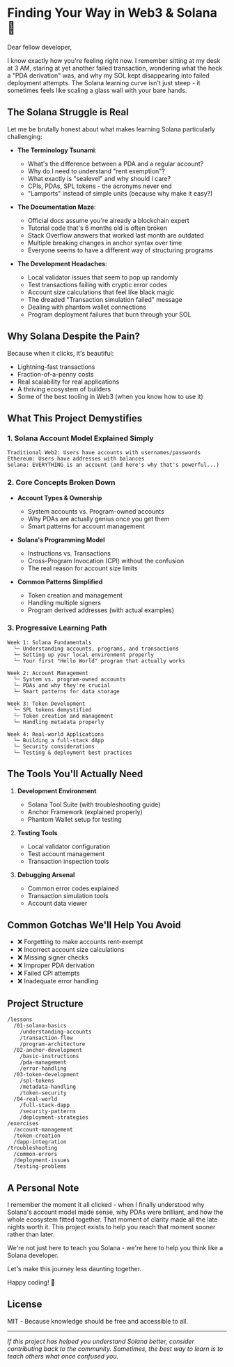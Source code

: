 # Finding Your Way in Web3 & Solana 🧭

Dear fellow developer,

I know exactly how you're feeling right now. I remember sitting at my desk at 3 AM, staring at yet another failed transaction, wondering what the heck a "PDA derivation" was, and why my SOL kept disappearing into failed deployment attempts. The Solana learning curve isn't just steep - it sometimes feels like scaling a glass wall with your bare hands.

## The Solana Struggle is Real

Let me be brutally honest about what makes learning Solana particularly challenging:

- **The Terminology Tsunami**: 
  - What's the difference between a PDA and a regular account?
  - Why do I need to understand "rent exemption"?
  - What exactly is "sealevel" and why should I care?
  - CPIs, PDAs, SPL tokens - the acronyms never end
  - "Lamports" instead of simple units (because why make it easy?)

- **The Documentation Maze**:
  - Official docs assume you're already a blockchain expert
  - Tutorial code that's 6 months old is often broken
  - Stack Overflow answers that worked last month are outdated
  - Multiple breaking changes in anchor syntax over time
  - Everyone seems to have a different way of structuring programs

- **The Development Headaches**:
  - Local validator issues that seem to pop up randomly
  - Test transactions failing with cryptic error codes
  - Account size calculations that feel like black magic
  - The dreaded "Transaction simulation failed" message
  - Dealing with phantom wallet connections
  - Program deployment failures that burn through your SOL

## Why Solana Despite the Pain?

Because when it clicks, it's beautiful:
- Lightning-fast transactions
- Fraction-of-a-penny costs
- Real scalability for real applications
- A thriving ecosystem of builders
- Some of the best tooling in Web3 (when you know how to use it)

## What This Project Demystifies

### 1. Solana Account Model Explained Simply
```
Traditional Web2: Users have accounts with usernames/passwords
Ethereum: Users have addresses with balances
Solana: EVERYTHING is an account (and here's why that's powerful...)
```

### 2. Core Concepts Broken Down
- **Account Types & Ownership**
  - System accounts vs. Program-owned accounts
  - Why PDAs are actually genius once you get them
  - Smart patterns for account management

- **Solana's Programming Model**
  - Instructions vs. Transactions
  - Cross-Program Invocation (CPI) without the confusion
  - The real reason for account size limits

- **Common Patterns Simplified**
  - Token creation and management
  - Handling multiple signers
  - Program derived addresses (with actual examples)

### 3. Progressive Learning Path

```
Week 1: Solana Fundamentals
  └─ Understanding accounts, programs, and transactions
  └─ Setting up your local environment properly
  └─ Your first "Hello World" program that actually works

Week 2: Account Management
  └─ System vs. program-owned accounts
  └─ PDAs and why they're crucial
  └─ Smart patterns for data storage

Week 3: Token Development
  └─ SPL tokens demystified
  └─ Token creation and management
  └─ Handling metadata properly

Week 4: Real-world Applications
  └─ Building a full-stack dApp
  └─ Security considerations
  └─ Testing & deployment best practices
```

## The Tools You'll Actually Need

1. **Development Environment**
   - Solana Tool Suite (with troubleshooting guide)
   - Anchor Framework (explained properly)
   - Phantom Wallet setup for testing

2. **Testing Tools**
   - Local validator configuration
   - Test account management
   - Transaction inspection tools

3. **Debugging Arsenal**
   - Common error codes explained
   - Transaction simulation tools
   - Account data viewer

## Common Gotchas We'll Help You Avoid

- ❌ Forgetting to make accounts rent-exempt
- ❌ Incorrect account size calculations
- ❌ Missing signer checks
- ❌ Improper PDA derivation
- ❌ Failed CPI attempts
- ❌ Inadequate error handling

## Project Structure

```
/lessons
  /01-solana-basics
    /understanding-accounts
    /transaction-flow
    /program-architecture
  /02-anchor-development
    /basic-instructions
    /pda-management
    /error-handling
  /03-token-development
    /spl-tokens
    /metadata-handling
    /token-security
  /04-real-world
    /full-stack-dapp
    /security-patterns
    /deployment-strategies
/exercises
  /account-management
  /token-creation
  /dapp-integration
/troubleshooting
  /common-errors
  /deployment-issues
  /testing-problems
```

## A Personal Note

I remember the moment it all clicked - when I finally understood why Solana's account model made sense, why PDAs were brilliant, and how the whole ecosystem fitted together. That moment of clarity made all the late nights worth it. This project exists to help you reach that moment sooner rather than later.

We're not just here to teach you Solana - we're here to help you think like a Solana developer.

Let's make this journey less daunting together.

Happy coding! 🚀

## License
MIT - Because knowledge should be free and accessible to all.

---
*If this project has helped you understand Solana better, consider contributing back to the community. Sometimes, the best way to learn is to teach others what once confused you.*